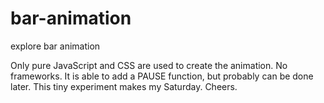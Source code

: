 # bar-animation
explore bar animation

Only pure JavaScript and CSS are used to create the animation. No frameworks. 
It is able to add a PAUSE function, but probably can be done later.
This tiny experiment makes my Saturday. Cheers.
